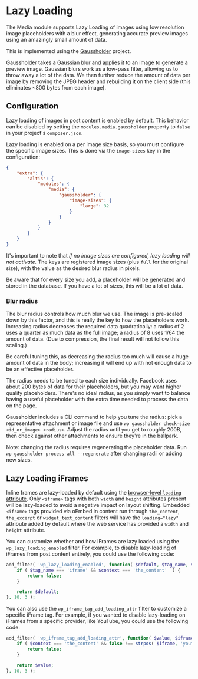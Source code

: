# Lazy Loading

The Media module supports Lazy Loading of images using low resolution image placeholders with a blur effect, generating accurate preview images using an amazingly small amount of data.

This is implemented using the [Gaussholder](https://github.com/humanmade/gaussholder) project.

Gaussholder takes a Gaussian blur and applies it to an image to generate a preview image. Gaussian blurs work as a low-pass filter, allowing us to throw away a lot of the data. We then further reduce the amount of data per image by removing the JPEG header and rebuilding it on the client side (this eliminates ~800 bytes from each image).

## Configuration

Lazy loading of images in post content is enabled by default. This behavior can be disabled by setting the `modules.media.gaussholder` property to `false` in your project's `composer.json`.

Lazy loading is enabled on a per image size basis, so you must configure the specific image sizes. This is done via the `image-sizes` key in the configuration:

```json
{
	"extra": {
		"altis": {
			"modules": {
				"media": {
					"gaussholder": {
						"image-sizes": {
							"large": 32
						}
					}
				}
			}
		}
	}
}
```

It's important to note that _if no image sizes are configured, lazy loading will not activate._ The keys are registered image sizes (plus `full` for the original size), with the value as the desired blur radius in pixels.

Be aware that for every size you add, a placeholder will be generated and stored in the database. If you have a lot of sizes, this will be a lot of data.

### Blur radius

The blur radius controls how much blur we use. The image is pre-scaled down by this factor, and this is really the key to how the placeholders work. Increasing radius decreases the required data quadratically: a radius of 2 uses a quarter as much data as the full image; a radius of 8 uses 1/64 the amount of data. (Due to compression, the final result will not follow this scaling.)

Be careful tuning this, as decreasing the radius too much will cause a huge amount of data in the body; increasing it will end up with not enough data to be an effective placeholder.

The radius needs to be tuned to each size individually. Facebook uses about 200 bytes of data for their placeholders, but you may want higher quality placeholders. There's no ideal radius, as you simply want to balance having a useful placeholder with the extra time needed to process the data on the page.

Gaussholder includes a CLI command to help you tune the radius: pick a representative attachment or image file and use `wp gaussholder check-size <id_or_image> <radius>`. Adjust the radius until you get to roughly 200B, then check against other attachments to ensure they're in the ballpark.

Note: changing the radius requires regenerating the placeholder data. Run `wp gaussholder process-all --regenerate` after changing radii or adding new sizes.

## Lazy Loading iFrames

Inline frames are lazy-loaded by default using the [browser-level `loading` attribute](https://html.spec.whatwg.org/multipage/iframe-embed-object.html#attr-iframe-loading). Only `<iframe>` tags with both `width` and `height` attributes present will be lazy-loaded to avoid a negative impact on layout shifting. Embedded `<iframe>` tags provided via oEmbed in content run through `the_content`, `the_excerpt` or `widget_text_content` filters will have the `loading="lazy"` attribute added by default where the web service has provided a `width` and `height` attribute.

You can customize whether and how iFrames are lazy loaded using the `wp_lazy_loading_enabled` filter. For example, to disable lazy-loading of iFrames from post content entirely, you could use the following code:

```php
add_filter( 'wp_lazy_loading_enabled', function( $default, $tag_name, $context ) {
	if ( $tag_name === 'iframe' && $context === 'the_content'  ) {
		return false;
	}

	return $default;
}, 10, 3 );
```

You can also use the `wp_iframe_tag_add_loading_attr` filter to customize a specific iFrame tag. For example, if you wanted to disable lazy-loading on iFrames from a specific provider, like YouTube, you could use the following code:

```php
add_filter( 'wp_iframe_tag_add_loading_attr', function( $value, $iframe, $context ) {
	if ( $context === 'the_content' && false !== strpos( $iframe, 'youtube.com' ) ) {
		return false;
	}

	return $value;
}, 10, 3 );
```
